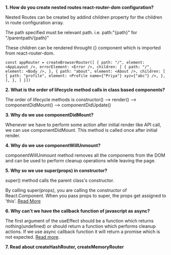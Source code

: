 **1. How do you create nested routes react-router-dom configuration?**

Nested Routes can be created by addind children property for the children in route configuration array.

The path specified must be relevant path. i.e. path:"{path}" for "/parentpath/{path}"

These children can be rendered throught {<Outlet/>} component which is imported from react-router-dom.

`const appRouter = createBrowserRouter([
  {
    path: "/",
    element: <AppLayout />,
    errorElement: <Error />,
    children: [
      {
        path: "/",
        element: <Body />,
      },
      {
        path: "about",
        element: <About />,
        children: [
          {
            path: "profile",
            element: <Profile name={"Priya"} xyz={"abc"} />,
          },
        ],
      },
    ]
    }])`

**2. What is the order of lifecycle method calls in class based components?**

The order of lifecycle methods is
constructor() --> render() --> componentDidMount() --> componentDidUpdate()

**3. Why do we use componentDidMount?**

Whenever we have to perform some action after initial render like API call, we can use componentDidMount. This method is called once after initial render.

**4. Why do we use componentWillUnmount?**

componentWillUnmount method removes all the components from the DOM and can be used to perform cleanup operations while leaving the page.

**5. Why so we use super(props) in constructor?**

super() method calls the parent class's constructor.

By calling super(props), you are calling the constructor of React.Component. When you pass props to super, the props get assigned to 'this'. [Read More](https://dev.to/voralagas/super-props-in-react-5h7i#:~:text=By%20calling%20super%20%28props%29%2C%20you%20are%20calling%20the,to%20super%2C%20the%20props%20get%20assigned%20to%20this.)

**6. Why can't we have the callback function of javascript as async?**

The first argument of the useEffect should be a function which returns nothing(undefined) or should return a function which performs cleanup actions. If we use async callback function it will return a promise which is not expected. [Read more](https://devtrium.com/posts/async-functions-useeffect).

**7. Read about createHashRouter, createMemoryRouter**

